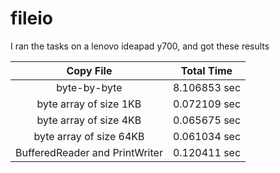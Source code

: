 # fileio
I ran the tasks on a lenovo ideapad y700, and got these results

|Copy File|Total Time |
|:------------:|:------------------:|
| byte-by-byte                   | 8.106853 sec |
| byte array of size 1KB         | 0.072109 sec |
| byte array of size 4KB         | 0.065675 sec |
| byte array of size 64KB        | 0.061034 sec |
| BufferedReader and PrintWriter | 0.120411 sec |
